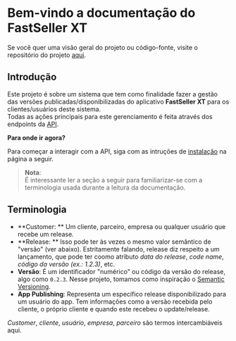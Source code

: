 Bem-vindo a documentação do FastSeller XT
=========================================

Se você quer uma visão geral do projeto ou código-fonte, visite o repositório do projeto [aqui](https://github.com/felipsmartins/drf-reman).

Introdução
----------

Este projeto é sobre um sistema que tem como finalidade fazer a gestão das
versões publicadas/disponibilizadas do aplicativo **FastSeller XT** para os
clientes/usuários deste sistema.  
Todas as ações principais para este gerenciamento é feita através dos endpoints
da [API](/drf-reman/api/).

**Para onde ir agora?**
  
Para começar a interagir com a API, siga com as intruções de
[instalação](/drf-reman/installation/) na página a seguir.
 
 > **Nota**:  
 > É interessante ler a seção a seguir para familiarizar-se com a 
 terminologia usada durante a leitura da documentação.

Terminologia
------------
- **Customer: ** Um cliente, parceiro, empresa ou qualquer usuário que recebe um release.  
- **Release: ** Isso pode ter às vezes o mesmo valor semântico de "versão" (ver abaixo). Estritamente 
falando, release diz respeito a um lançamento, que pode ter coomo atributo *data do release*, 
*code name*, *código da versão (ex.: 1.2.3)*, etc.
- **Versão**: É um identificador "numérico" ou código da versão do release, algo como `0.2.3`. 
Nesse projeto, tomamos como inspiração o [Semantic Versioning](https://semver.org/).
- **App Publishing**: Representa um específico release disponibilizado
para um usuário do app.
Tem informações como a versão recebida pelo cliente, o próprio cliente e quando
este recebeu o update/release.

*Customer*, *cliente*, *usuário*, *empresa*, *parceiro* são termos intercambiáveis aqui.


